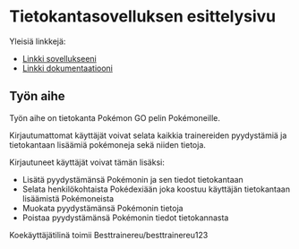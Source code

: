 # Tietokantasovelluksen esittelysivu

Yleisiä linkkejä:

* [Linkki sovellukseeni](http://ehkjarvi.users.cs.helsinki.fi/tsoha)
* [Linkki dokumentaatiooni](doc/dokumentaatio.md)

## Työn aihe

Työn aihe on tietokanta Pokémon GO pelin Pokémoneille.

Kirjautumattomat käyttäjät voivat selata kaikkia trainereiden pyydystämiä ja tietokantaan lisäämiä pokémoneja sekä niiden tietoja.

Kirjautuneet käyttäjät voivat tämän lisäksi:

* Lisätä pyydystämänsä Pokémonin ja sen tiedot tietokantaan
* Selata henkilökohtaista Pokédexiään joka koostuu käyttäjän tietokantaan lisäämistä Pokémoneista
* Muokata pyydystämänsä Pokémonin tietoja
* Poistaa pyydystämänsä Pokémonin tiedot tietokannasta

Koekäyttäjätilinä toimii Besttrainereu/besttrainereu123
